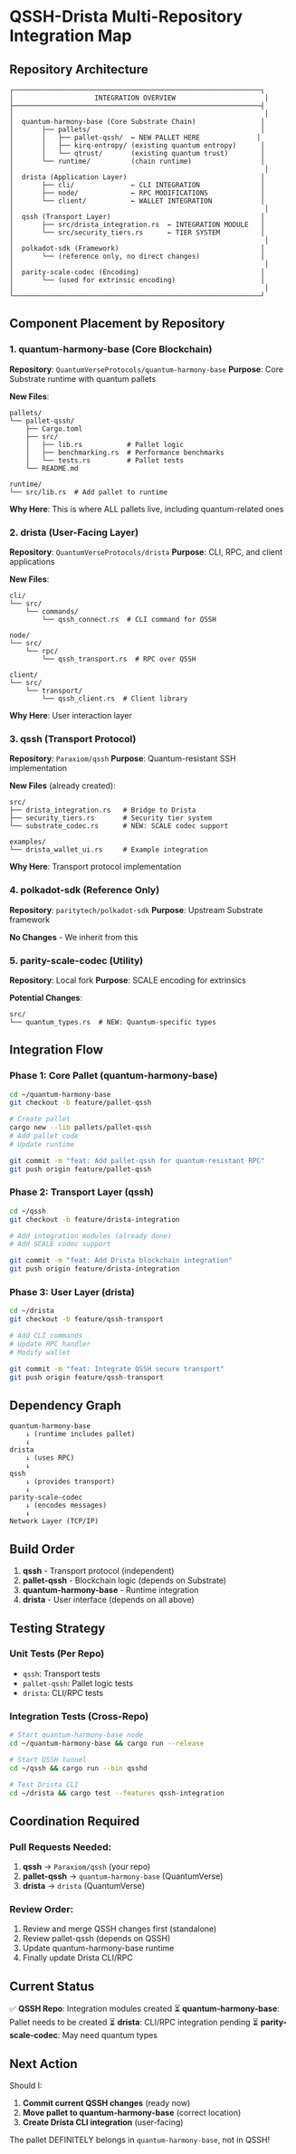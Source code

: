 # QSSH-Drista Multi-Repository Integration Map

## Repository Architecture

```
┌─────────────────────────────────────────────────────────────┐
│                    INTEGRATION OVERVIEW                      │
├─────────────────────────────────────────────────────────────┤
│                                                              │
│  quantum-harmony-base (Core Substrate Chain)                │
│       ├── pallets/                                          │
│       │   ├── pallet-qssh/  ← NEW PALLET HERE              │
│       │   ├── kirq-entropy/ (existing quantum entropy)      │
│       │   └── qtrust/       (existing quantum trust)        │
│       └── runtime/          (chain runtime)                 │
│                                                              │
│  drista (Application Layer)                                 │
│       ├── cli/              ← CLI INTEGRATION               │
│       ├── node/             ← RPC MODIFICATIONS             │
│       └── client/           ← WALLET INTEGRATION            │
│                                                              │
│  qssh (Transport Layer)                                     │
│       ├── src/drista_integration.rs  ← INTEGRATION MODULE   │
│       └── src/security_tiers.rs      ← TIER SYSTEM          │
│                                                              │
│  polkadot-sdk (Framework)                                   │
│       └── (reference only, no direct changes)               │
│                                                              │
│  parity-scale-codec (Encoding)                              │
│       └── (used for extrinsic encoding)                     │
│                                                              │
└─────────────────────────────────────────────────────────────┘
```

## Component Placement by Repository

### 1. **quantum-harmony-base** (Core Blockchain)
**Repository**: `QuantumVerseProtocols/quantum-harmony-base`
**Purpose**: Core Substrate runtime with quantum pallets

**New Files**:
```
pallets/
└── pallet-qssh/
    ├── Cargo.toml
    ├── src/
    │   ├── lib.rs           # Pallet logic
    │   ├── benchmarking.rs  # Performance benchmarks
    │   └── tests.rs         # Pallet tests
    └── README.md

runtime/
└── src/lib.rs  # Add pallet to runtime
```

**Why Here**: This is where ALL pallets live, including quantum-related ones

### 2. **drista** (User-Facing Layer)
**Repository**: `QuantumVerseProtocols/drista`
**Purpose**: CLI, RPC, and client applications

**New Files**:
```
cli/
└── src/
    └── commands/
        └── qssh_connect.rs  # CLI command for QSSH

node/
└── src/
    └── rpc/
        └── qssh_transport.rs  # RPC over QSSH

client/
└── src/
    └── transport/
        └── qssh_client.rs  # Client library
```

**Why Here**: User interaction layer

### 3. **qssh** (Transport Protocol)
**Repository**: `Paraxiom/qssh`
**Purpose**: Quantum-resistant SSH implementation

**New Files** (already created):
```
src/
├── drista_integration.rs   # Bridge to Drista
├── security_tiers.rs       # Security tier system
└── substrate_codec.rs      # NEW: SCALE codec support

examples/
└── drista_wallet_ui.rs     # Example integration
```

**Why Here**: Transport protocol implementation

### 4. **polkadot-sdk** (Reference Only)
**Repository**: `paritytech/polkadot-sdk`
**Purpose**: Upstream Substrate framework

**No Changes** - We inherit from this

### 5. **parity-scale-codec** (Utility)
**Repository**: Local fork
**Purpose**: SCALE encoding for extrinsics

**Potential Changes**:
```
src/
└── quantum_types.rs  # NEW: Quantum-specific types
```

## Integration Flow

### Phase 1: Core Pallet (quantum-harmony-base)
```bash
cd ~/quantum-harmony-base
git checkout -b feature/pallet-qssh

# Create pallet
cargo new --lib pallets/pallet-qssh
# Add pallet code
# Update runtime

git commit -m "feat: Add pallet-qssh for quantum-resistant RPC"
git push origin feature/pallet-qssh
```

### Phase 2: Transport Layer (qssh)
```bash
cd ~/qssh
git checkout -b feature/drista-integration

# Add integration modules (already done)
# Add SCALE codec support

git commit -m "feat: Add Drista blockchain integration"
git push origin feature/drista-integration
```

### Phase 3: User Layer (drista)
```bash
cd ~/drista
git checkout -b feature/qssh-transport

# Add CLI commands
# Update RPC handler
# Modify wallet

git commit -m "feat: Integrate QSSH secure transport"
git push origin feature/qssh-transport
```

## Dependency Graph

```
quantum-harmony-base
    ↓ (runtime includes pallet)
    ↓
drista
    ↓ (uses RPC)
    ↓
qssh
    ↓ (provides transport)
    ↓
parity-scale-codec
    ↓ (encodes messages)
    ↓
Network Layer (TCP/IP)
```

## Build Order

1. **qssh** - Transport protocol (independent)
2. **pallet-qssh** - Blockchain logic (depends on Substrate)
3. **quantum-harmony-base** - Runtime integration
4. **drista** - User interface (depends on all above)

## Testing Strategy

### Unit Tests (Per Repo)
- `qssh`: Transport tests
- `pallet-qssh`: Pallet logic tests
- `drista`: CLI/RPC tests

### Integration Tests (Cross-Repo)
```bash
# Start quantum-harmony-base node
cd ~/quantum-harmony-base && cargo run --release

# Start QSSH tunnel
cd ~/qssh && cargo run --bin qsshd

# Test Drista CLI
cd ~/drista && cargo test --features qssh-integration
```

## Coordination Required

### Pull Requests Needed:
1. **qssh** → `Paraxiom/qssh` (your repo)
2. **pallet-qssh** → `quantum-harmony-base` (QuantumVerse)
3. **drista** → `drista` (QuantumVerse)

### Review Order:
1. Review and merge QSSH changes first (standalone)
2. Review pallet-qssh (depends on QSSH)
3. Update quantum-harmony-base runtime
4. Finally update Drista CLI/RPC

## Current Status

✅ **QSSH Repo**: Integration modules created
⏳ **quantum-harmony-base**: Pallet needs to be created
⏳ **drista**: CLI/RPC integration pending
⏳ **parity-scale-codec**: May need quantum types

## Next Action

Should I:
1. **Commit current QSSH changes** (ready now)
2. **Move pallet to quantum-harmony-base** (correct location)
3. **Create Drista CLI integration** (user-facing)

The pallet DEFINITELY belongs in `quantum-harmony-base`, not in QSSH!